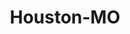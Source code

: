 ---
title: Houston-MO
slug: houston-mo
f_state:
- cms/state/missouri.md
f_locations:
- cms/payday-loan/c-m-bonding-inc-5630.md
- cms/payday-loan/c-m-surveillance-inc-5638.md
- cms/payday-loan/lendnation-20321.md
- cms/payday-loan/qc-financial-services-inc-24805.md
- cms/payday-loan/quik-cash-25416.md
updated-on: '2024-05-30T13:41:28.615Z'
created-on: '2024-05-30T13:41:28.615Z'
published-on: '2024-05-30T13:54:32.469Z'
f_city: Houston
layout: '[city].html'
tags: city
---